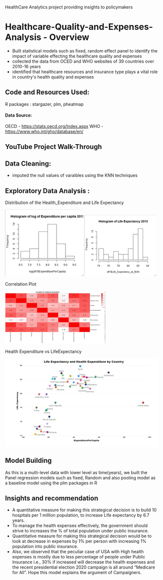HealthCare Analytics project providing insights to policymakers 

# Healthcare-Quality-and-Expenses-Analysis - Overview

* Built statistical models such as fixed, random effect panel to identify the impact of variable effecting the healthcare quality and expenses
* collected the data from OCED and WHO websites of 39 countries over 2010-16 years
* identified that healthcare resources and insurance type plays a vital role in country's health quality and expenses

## Code and Resources Used:

R packages : stargazer, plm, pheatmap

#### Data Source: 

OECD - https://stats.oecd.org/Index.aspx
WHO  - https://www.who.int/gho/database/en/

## YouTube Project Walk-Through

## Data Cleaning:

* imputed the null values of varaibles using the KNN techniques 

## Exploratory Data Analysis :

Distribution of the Health_Expenditure and Life Expectancy

![EDA](https://github.com/vinayreddy115/Healthcare-Quality-and-Expenses-Analysis/blob/main/Images/Distribution%20of%20Expenditure%20data.png)
![EDA](https://github.com/vinayreddy115/Healthcare-Quality-and-Expenses-Analysis/blob/main/Images/Distribution%20of%20Life%20Expectancy%20data.png)

Correlation Plot

![EDA](https://github.com/vinayreddy115/Healthcare-Quality-and-Expenses-Analysis/blob/main/Images/Correlation%20plot.png)

Health Expenditure vs LifeExpectancy

![EDA](https://github.com/vinayreddy115/Healthcare-Quality-and-Expenses-Analysis/blob/main/Images/LifeExpectancy%20vs%20Healthcare%20Expenditure.png)

## Model Building

As this is a multi-level data with lower level as time(years), we built the Panel regression models such as fixed, Random and also pooling model as a baseline model using the plm packages in R

## Insights and recommendation 

* A quantitative measure for making this strategical decision is to build 10 hospitals per 1
million population, to increase Life expectancy by 6.7 years.
* To manage the health expenses effectively, the government should strive to increases the
% of total population under public insurance.
* Quantitative measure for making this strategical decision would be to look at decrease in
expenses by 1% per person with increasing 1% population into public insurance.
* Also, we observed that the peculiar case of USA with High health expenses is mostly due
to less percentage of people under Public Insurance i.e., 30% if increased will decrease the
health expenses and the recent presidential election 2020 campaign is all around “Medicare
for All”. Hope this model explains the argument of Campaigners. 



